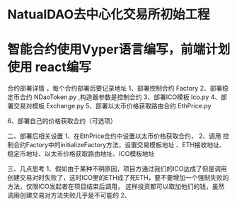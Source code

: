 # NatualDAO去中心化交易所初始工程
# 智能合约使用Vyper语言编写，前端计划使用 react编写



合约部署详情 ，每个合约部署后要记录地址
1、部署控制合约 Factory
2、部署稳定币合约 NDaoToken.py ,构造器参数是控制合约
3、部署ICO模板  Ico.py
4、部署交易对模板 Exchange.py
5、部署以太币价格获取路由合约  EthPrice.py


6、部署自己的价格获取合约（可选项）

二、部署后相关设置
1、在EthPrice合约中设置以太币价格获取合约，
2、调用 控制合约Factory中的initializeFactory方法，设置交易模板地址 、ETH接收地址、稳定币地址、以太币价格获取路由地址、ICO模板地址



三、几点思考
1、假如由于某种不明原因，项目方通过我们的ICO达成了但是调用创建交易对时失败了，这时ICO里的ETH成了死ETH，要不要增加一个强制失败的方法，仅限ICO发起者在项目结束后调用，
这样投资都可以取加他们的钱，虽然调用创建交易对方法失败几乎是不可能的
2、
